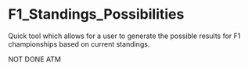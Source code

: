 # F1_Standings_Possibilities
Quick tool which allows for a user to generate the possible results for F1 championships based on current standings.

NOT DONE ATM
